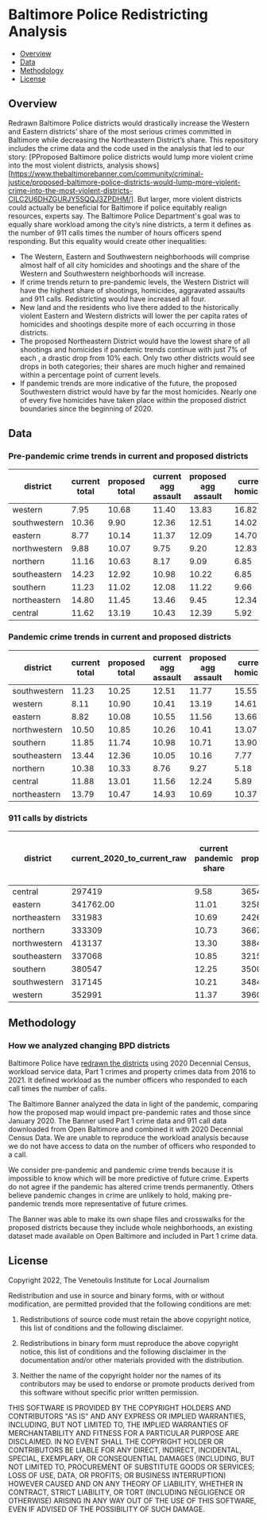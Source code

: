 Baltimore Police Redistricting Analysis
================

  - [Overview](#overview)
  - [Data](#data)
  - [Methodology](#method)
  - [License](#license)

## Overview

Redrawn Baltimore Police districts would drastically increase the Western and Eastern districts’ share of the most serious crimes committed in Baltimore while decreasing the Northeastern District’s share. This repository includes the crime data and the code used in the analysis that led to our story: [PProposed Baltimore police districts would lump more violent crime into the most violent districts, analysis shows][https://www.thebaltimorebanner.com/community/criminal-justice/proposed-baltimore-police-districts-would-lump-more-violent-crime-into-the-most-violent-districts-CILC2U6DHZGURJY5SQQJ3ZPDHM/]. But larger, more violent districts could actually be beneficial for Baltimore if police equitably realign resources, experts say.
The Baltimore Police Department's goal was to equally share workload among the city’s nine districts, a term it defines as the number of 911 calls times the number of hours officers spend responding. But this equality would create other inequalities:
- The Western, Eastern and Southwestern neighborhoods will comprise almost half of all city homicides and shootings and the share of the Western and Southwestern neighborhoods will increase.
- If crime trends return to pre-pandemic levels, the Western District will have the highest share of shootings, homicides, aggravated assaults and 911 calls. Redistricting would have increased all four.
- New land and the residents who live there added to the historically violent Eastern and Western districts will lower the per capita rates of homicides and shootings despite more of each occurring in those districts.
- The proposed Northeastern District would have the lowest share of all shootings and homicides if pandemic trends continue with just 7% of each , a drastic drop from 10% each. Only two other districts would see drops in both categories; their shares are much higher and remained within a percentage point of current levels.
- If pandemic trends are more indicative of the future, the proposed Southwestern district would have by far the most homicides. Nearly one of every five homicides have taken place within the proposed district boundaries since the beginning of 2020.

<a id="data"></a>
## Data

### Pre-pandemic crime trends in current and proposed districts
district | current total | proposed total | current agg assault | proposed agg assault | current homicide | proposed homicide | current shooting | proposed shooting
--- | --- | --- | --- | --- | --- | --- | --- | ---
western | 7.95 | 10.68 | 11.40 | 13.83 | 16.82 | 17.63 | 16.93 | 18.25
southwestern | 10.36 | 9.90 | 12.36 | 12.51 | 14.02 | 16.07 | 14.04 | 15.89
eastern | 8.77 | 10.14 | 11.37 | 12.09 | 14.70 | 14.77 | 14.74 | 13.84
northwestern | 9.88 | 10.07 | 9.75 | 9.20 | 12.83 | 12.09 | 11.02 | 10.36
northern | 11.16 | 10.63 | 8.17 | 9.09 | 6.85 | 9.53 | 6.85 | 9.01
southeastern | 14.23 | 12.92 | 10.98 | 10.22 | 6.85 | 7.91 | 6.60 | 7.86
southern | 11.23 | 11.02 | 12.08 | 11.22 | 9.66 | 7.79 | 11.30 | 9.56
northeastern | 14.80 | 11.45 | 13.46 | 9.45 | 12.34 | 7.73 | 11.40 | 7.55
central | 11.62 | 13.19 | 10.43 | 12.39 | 5.92 | 6.48 | 7.13 | 7.68

### Pandemic crime trends in current and proposed districts
district | current total | proposed total | current agg assault | proposed agg assault | current homicide | proposed homicide | current shooting | proposed shooting
--- | --- | --- | --- | --- | --- | --- | --- | ---
southwestern | 11.23 | 10.25 | 12.51 | 11.77 | 15.55 | 19.08 | 13.91 | 15.47
western | 8.11 | 10.90 | 10.41 | 13.19 | 14.61 | 14.61 | 13.65 | 15.79
eastern | 8.82 | 10.08 | 10.55 | 11.56 | 13.66 | 14.02 | 15.33 | 13.14
northwestern | 10.50 | 10.85 | 10.26 | 10.41 | 13.07 | 12.25 | 10.48 | 9.84
southern | 11.85 | 11.74 | 10.98 | 10.71 | 13.90 | 10.72 | 12.35 | 11.52
southeastern | 13.44 | 12.36 | 10.05 | 10.16 | 7.77 | 7.77 | 8.15 | 9.45
northern | 10.38 | 10.33 | 8.76 | 9.27 | 5.18 | 7.66 | 6.27 | 8.35
central | 11.88 | 13.01 | 11.56 | 12.24 | 5.89 | 7.30 | 9.83 | 9.39
northeastern | 13.79 | 10.47 | 14.93 | 10.69 | 10.37 | 6.60 | 10.03 | 7.06

### 911 calls by districts
district | current_2020_to_current_raw | current pandemic share | proposed_2020_to_current_raw | proposed pandemic share | current_2015_to_2020_raw | current 2015 to 2020 share | proposed_2015_to_2020_raw | proposed 2015 to 2020 share
--- | --- | --- | --- | --- | --- | --- | --- | ---
central | 297419 | 9.58 | 365429 | 11.77 | 262037 | 10.84 | 300309 | 12.42
eastern | 341762.00 | 11.01 | 325825.00 | 10.49 | 256870.00 | 10.63 | 261670.00 | 10.82
northeastern | 331983 | 10.69 | 242664 | 7.81 | 308085 | 12.74 | 215057 | 8.90
northern | 333309 | 10.73 | 366725 | 11.81 | 257046 | 10.63 | 267274 | 11.06
northwestern | 413137 | 13.30 | 388408 | 12.51 | 225674 | 9.34 | 233717 | 9.67
southeastern | 337068 | 10.85 | 321590 | 10.36 | 269178 | 11.13 | 247873 | 10.25
southern | 380547 | 12.25 | 350034 | 11.27 | 261374 | 10.81 | 250244 | 10.35
southwestern | 317145 | 10.21 | 348457 | 11.22 | 291332 | 12.05 | 294302 | 12.17
western | 352991 | 11.37 | 396045 | 12.75 | 285900 | 11.83 | 346869 | 14.35

<a id="method"></a>

## Methodology

### How we analyzed changing BPD districts

Baltimore Police have [redrawn the districts](https://www.baltimorepolice.org/redistricting) using 2020 Decennial Census, workload service data, Part 1 crimes and property crimes data from 2016 to 2021. It defined workload as the number officers who responded to each call times the number of calls.

The Baltimore Banner analyzed the data in light of the pandemic, comparing how the proposed map would impact pre-pandemic rates and those since January 2020. The Banner used Part 1 crime data and 911 call data downloaded from Open Baltimore and combined it with 2020 Decennial Census Data. We are unable to reproduce the workload analysis because we do not have access to data on the number of officers who responded to a call.

We consider pre-pandemic and pandemic crime trends because it is impossible to know which will be more predictive of future crime. Experts do not agree if the pandemic has altered crime trends permanently. Others believe pandemic changes in crime are unlikely to hold, making pre-pandemic trends more representative of future crimes.

The Banner was able to make its own shape files and crosswalks for the proposed districts because they include whole neighborhoods, an existing dataset made available on Open Baltimore and included in Part 1 crime data.

<a id="license"></a>

## License

Copyright 2022, The Venetoulis Institute for Local Journalism

Redistribution and use in source and binary forms, with or without modification, are permitted provided that the following conditions are met:

1. Redistributions of source code must retain the above copyright notice, this list of conditions and the following disclaimer.

2. Redistributions in binary form must reproduce the above copyright notice, this list of conditions and the following disclaimer in the documentation and/or other materials provided with the distribution.

3. Neither the name of the copyright holder nor the names of its contributors may be used to endorse or promote products derived from this software without specific prior written permission.

THIS SOFTWARE IS PROVIDED BY THE COPYRIGHT HOLDERS AND CONTRIBUTORS "AS IS" AND ANY EXPRESS OR IMPLIED WARRANTIES, INCLUDING, BUT NOT LIMITED TO, THE IMPLIED WARRANTIES OF MERCHANTABILITY AND FITNESS FOR A PARTICULAR PURPOSE ARE DISCLAIMED. IN NO EVENT SHALL THE COPYRIGHT HOLDER OR CONTRIBUTORS BE LIABLE FOR ANY DIRECT, INDIRECT, INCIDENTAL, SPECIAL, EXEMPLARY, OR CONSEQUENTIAL DAMAGES (INCLUDING, BUT NOT LIMITED TO, PROCUREMENT OF SUBSTITUTE GOODS OR SERVICES; LOSS OF USE, DATA, OR PROFITS; OR BUSINESS INTERRUPTION) HOWEVER CAUSED AND ON ANY THEORY OF LIABILITY, WHETHER IN CONTRACT, STRICT LIABILITY, OR TORT (INCLUDING NEGLIGENCE OR OTHERWISE) ARISING IN ANY WAY OUT OF THE USE OF THIS SOFTWARE, EVEN IF ADVISED OF THE POSSIBILITY OF SUCH DAMAGE.
